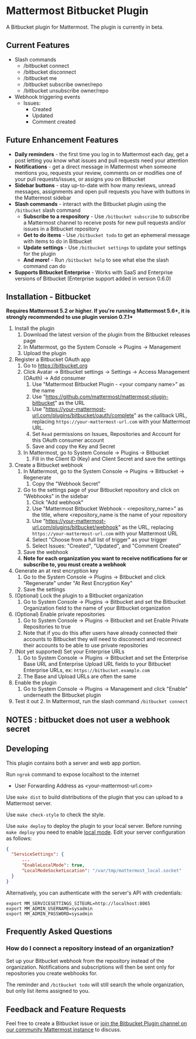 # Mattermost Bitbucket Plugin

A Bitbucket plugin for Mattermost. The plugin is currently in beta.

## Current Features

* Slash commands
  * /bitbucket connect
  * /bitbucket disconnect
  * /bitbucket me
  * /bitbucket subscribe owner/repo
  * /bitbucket unsubscribe owner/repo
* Webhook triggering events
  * Issues:
    * Created
    * Updated
    * Comment created

## Future Enhancement Features

* __Daily reminders__ - the first time you log in to Mattermost each day, get a post letting you know what issues and pull requests need your attention
* __Notifications__ - get a direct message in Mattermost when someone mentions
  you, requests your review, comments on or modifies one of your pull
  requests/issues, or assigns you on Bitbucket 
* __Sidebar buttons__ - stay up-to-date with how many reviews, unread messages, assignments and open pull requests you have with buttons in the Mattermost sidebar
* __Slash commands__ - interact with the Bitbucket plugin using the `/bitbucket` slash command
    * __Subscribe to a respository__ - Use `/bitbucket subscribe` to subscribe a
      Mattermost channel to receive posts for new pull requests and/or issues
      in a Bitbucket repository
    * __Get to do items__ - Use `/bitbucket todo` to get an ephemeral message with
      items to do in Bitbucket
    * __Update settings__ - Use `/bitbucket settings` to update your settings for the plugin
    * __And more!__ - Run `/bitbucket help` to see what else the slash command can do
* __Supports Bitbucket Enterprise__ - Works with SaaS and Enterprise versions
  of Bitbucket (Enterprise support added in version 0.6.0)

## Installation - Bitbucket

__Requires Mattermost 5.2 or higher. If you're running Mattermost 5.6+, it is strongly recommended to use plugin version 0.7.1+__

1. Install the plugin
    1. Download the latest version of the plugin from the Bitbucket releases page
    2. In Mattermost, go the System Console -> Plugins -> Management
    3. Upload the plugin
2. Register a Bitbucket OAuth app
    1. Go to https://bitbucket.org
    2. Click Avatar -> Bitbucket settings -> Settings -> Access Management (OAuth) -> Add consumer
        1. Use "Mattermost Bitbucket Plugin - &#060;your company name>" as the name
        2. Use "https://github.com/mattermost/mattermost-plugin-bitbucket" as the URL
        3. Use "https://your-mattermost-url.com/plugins/bitbucket/oauth/complete" as the callback URL, replacing `https://your-mattermost-url.com` with your Mattermost URL. 
        4. Set `Read` permissions on Issues, Repositories and Account for this OAuth consumer account 
        5. Save and copy the Key and Secret
    3. In Mattermost, go to System Console -> Plugins -> Bitbucket 
        1. Fill in the Client ID (Key) and Client Secret and save the settings
3. Create a Bitbucket webhook
    1. In Mattermost, go to the System Console -> Plugins -> Bitbucket -> Regenerate 
        1. Copy the "Webhook Secret"
    2. Go to the settings page of your Bitbucket repository and click on "Webhooks" in the sidebar
        1. Click "Add webhook"
        2. Use "Mattermost Bitbucket Webhook - &#060;repository_name>" as the title, where &#060;repository_name is the name of your repository 
        3. Use "https://your-mattermost-url.com/plugins/bitbucket/webhook" as the URL, replacing `https://your-mattermost-url.com` with your Mattermost URL 
        4. Select "Choose from a full list of trigger" as your trigger
        5. Select Issues: "Created", "Updated", and "Comment Created" 
    3. Save the webhook
    4. __Note for each organization you want to receive notifications for or subscribe to, you must create a webhook__
4. Generate an at rest encryption key
    1. Go to the System Console -> Plugins -> Bitbucket and click "Regenerate" under "At Rest Encryption Key"
    2. Save the settings
5. (Optional) Lock the plugin to a Bitbucket organization
    1. Go to System Console -> Plugins -> Bitbucket and set the Bitbucket
      Organization field to the name of your Bitbucket organization
6. (Optional) Enable private repositories
    1. Go to System Console -> Plugins -> Bitbucket and set Enable Private Repositories to true
    2. Note that if you do this after users have already connected their
      accounts to Bitbucket they will need to disconnect and reconnect their accounts to be able to use private repositories
7. (Not yet supported) Set your Enterprise URLs
    1. Go to System Console -> Plugins -> Bitbucket and set the Enterprise Base
      URL and Enterprise Upload URL fields to your Bitbucket Enterprise URLs, ex: `https://bitbucket.example.com`
    2. The Base and Upload URLs are often the same
8. Enable the plugin 
    1. Go to System Console -> Plugins -> Management and click "Enable" underneath the Bitbucket plugin
9. Test it out
    2. In Mattermost, run the slash command `/bitbucket connect`

## NOTES : bitbucket does not user a webhook secret

## Developing 

This plugin contains both a server and web app portion.

Run `ngrok` command to expose localhost to the internet 
* User Forwarding Address as &#060;your-mattermost-url.com>

Use `make dist` to build distributions of the plugin that you can upload to a Mattermost server.

Use `make check-style` to check the style.

Use `make deploy` to deploy the plugin to your local server. Before running `make deploy` you need to enable [local mode](https://docs.mattermost.com/administration/mmctl-cli-tool.html#local-mode). Edit your server configuration as follows:
                                                                                                      
```json
{
  "ServiceSettings": {
      ...
      "EnableLocalMode": true,
      "LocalModeSocketLocation": "/var/tmp/mattermost_local.socket"
  }
}
```

Alternatively, you can authenticate with the server's API with credentials:

```
export MM_SERVICESETTINGS_SITEURL=http://localhost:8065
export MM_ADMIN_USERNAME=sysadmin
export MM_ADMIN_PASSWORD=sysadmin
```

## Frequently Asked Questions

### How do I connect a repository instead of an organization?

Set up your Bitbucket webhook from the repository instead of the organization. Notifications and subscriptions will then be sent only for repositories you create webhooks for.

The reminder and `/bitbucket todo` will still search the whole organization, but only list items assigned to you.

## Feedback and Feature Requests

Feel free to create a Bitbucket issue or [join the Bitbucket Plugin channel on
our community Mattermost
instance](https://pre-release.mattermost.com/core/channels/plugin-bitbucket) to discuss.
